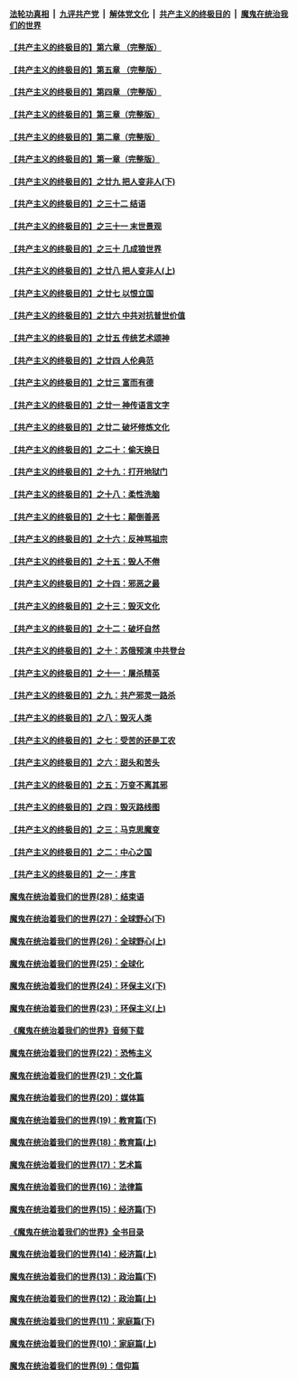 ####  [法轮功真相](../../../../basic/blob/master/README.md?t=05161531) &nbsp;|&nbsp; [九评共产党](../../../../9ping.md/blob/master/README.md?t=05161531) &nbsp;|&nbsp; [解体党文化](../../../../jtdwh.md/blob/master/README.md?t=05161531)  &nbsp;|&nbsp; [共产主义的终极目的](../../../../gczydzjmd.md/blob/master/README.md?t=05161531) &nbsp;|&nbsp; [魔鬼在统治我们的世界](../../../../mgztzwmdsj.md/blob/master/README.md?t=05161531) 

#### [【共产主义的终极目的】第六章 （完整版）](../pages/nsc422/n11428913.md?t=05161531) 

#### [【共产主义的终极目的】第五章 （完整版）](../pages/nsc422/n11428912.md?t=05161531) 

#### [【共产主义的终极目的】第四章 （完整版）](../pages/nsc422/n11428907.md?t=05161531) 

#### [【共产主义的终极目的】第三章（完整版）](../pages/nsc422/n11428848.md?t=05161531) 

#### [【共产主义的终极目的】第二章（完整版）](../pages/nsc422/n11428831.md?t=05161531) 

#### [【共产主义的终极目的】第一章（完整版）](../pages/nsc422/n11417651.md?t=05161531) 

#### [【共产主义的终极目的】之廿九 把人变非人(下)](../pages/nsc422/n11344140.md?t=05161531) 

#### [【共产主义的终极目的】之三十二 结语](../pages/nsc422/n11360535.md?t=05161531) 

#### [【共产主义的终极目的】之三十一 末世景观](../pages/nsc422/n11351129.md?t=05161531) 

#### [【共产主义的终极目的】之三十 几成狼世界](../pages/nsc422/n11348280.md?t=05161531) 

#### [【共产主义的终极目的】之廿八 把人变非人(上)](../pages/nsc422/n11340492.md?t=05161531) 

#### [【共产主义的终极目的】之廿七 以恨立国](../pages/nsc422/n11336944.md?t=05161531) 

#### [【共产主义的终极目的】之廿六 中共对抗普世价值](../pages/nsc422/n11324785.md?t=05161531) 

#### [【共产主义的终极目的】之廿五 传统艺术颂神](../pages/nsc422/n11296396.md?t=05161531) 

#### [【共产主义的终极目的】之廿四 人伦典范](../pages/nsc422/n11296397.md?t=05161531) 

#### [【共产主义的终极目的】之廿三 富而有德](../pages/nsc422/n11283598.md?t=05161531) 

#### [【共产主义的终极目的】之廿一 神传语言文字](../pages/nsc422/n11263265.md?t=05161531) 

#### [【共产主义的终极目的】之廿二 破坏修炼文化](../pages/nsc422/n11245728.md?t=05161531) 

#### [【共产主义的终极目的】之二十：偷天换日](../pages/nsc422/n11238846.md?t=05161531) 

#### [【共产主义的终极目的】之十九：打开地狱门](../pages/nsc422/n11206376.md?t=05161531) 

#### [【共产主义的终极目的】之十八：柔性洗脑](../pages/nsc422/n11199994.md?t=05161531) 

#### [【共产主义的终极目的】之十七：颠倒善恶](../pages/nsc422/n11179782.md?t=05161531) 

#### [【共产主义的终极目的】之十六：反神骂祖宗](../pages/nsc422/n11166798.md?t=05161531) 

#### [【共产主义的终极目的】之十五：毁人不倦](../pages/nsc422/n11166792.md?t=05161531) 

#### [【共产主义的终极目的】之十四：邪恶之最](../pages/nsc422/n11150249.md?t=05161531) 

#### [【共产主义的终极目的】之十三：毁灭文化](../pages/nsc422/n11135227.md?t=05161531) 

#### [【共产主义的终极目的】之十二：破坏自然](../pages/nsc422/n11135214.md?t=05161531) 

#### [【共产主义的终极目的】之十：苏俄预演 中共登台](../pages/nsc422/n11118424.md?t=05161531) 

#### [【共产主义的终极目的】之十一：屠杀精英](../pages/nsc422/n11118442.md?t=05161531) 

#### [【共产主义的终极目的】之九：共产邪灵一路杀](../pages/nsc422/n11114139.md?t=05161531) 

#### [【共产主义的终极目的】之八：毁灭人类](../pages/nsc422/n11108503.md?t=05161531) 

#### [【共产主义的终极目的】之七：受苦的还是工农](../pages/nsc422/n11101809.md?t=05161531) 

#### [【共产主义的终极目的】之六：甜头和苦头](../pages/nsc422/n11096971.md?t=05161531) 

#### [【共产主义的终极目的】之五：万变不离其邪](../pages/nsc422/n11091285.md?t=05161531) 

#### [【共产主义的终极目的】之四：毁灭路线图](../pages/nsc422/n11086284.md?t=05161531) 

#### [【共产主义的终极目的】之三：马克思魔变](../pages/nsc422/n11061941.md?t=05161531) 

#### [【共产主义的终极目的】之二：中心之国](../pages/nsc422/n11047728.md?t=05161531) 

#### [【共产主义的终极目的】之一：序言](../pages/nsc422/n11086077.md?t=05161531) 

#### [魔鬼在统治着我们的世界(28)：结束语](../pages/nsc422/n10936246.md?t=05161531) 

#### [魔鬼在统治着我们的世界(27)：全球野心(下)](../pages/nsc422/n10928319.md?t=05161531) 

#### [魔鬼在统治着我们的世界(26)：全球野心(上)](../pages/nsc422/n10900318.md?t=05161531) 

#### [魔鬼在统治着我们的世界(25)：全球化](../pages/nsc422/n10788205.md?t=05161531) 

#### [魔鬼在统治着我们的世界(24)：环保主义(下)](../pages/nsc422/n10695307.md?t=05161531) 

#### [魔鬼在统治着我们的世界(23)：环保主义(上)](../pages/nsc422/n10688613.md?t=05161531) 

#### [《魔鬼在统治着我们的世界》音频下载](../pages/nsc422/n10635553.md?t=05161531) 

#### [魔鬼在统治着我们的世界(22)：恐怖主义](../pages/nsc422/n10614727.md?t=05161531) 

#### [魔鬼在统治着我们的世界(21)：文化篇](../pages/nsc422/n10597706.md?t=05161531) 

#### [魔鬼在统治着我们的世界(20)：媒体篇](../pages/nsc422/n10586579.md?t=05161531) 

#### [魔鬼在统治着我们的世界(19)：教育篇(下)](../pages/nsc422/n10564808.md?t=05161531) 

#### [魔鬼在统治着我们的世界(18)：教育篇(上)](../pages/nsc422/n10526970.md?t=05161531) 

#### [魔鬼在统治着我们的世界(17)：艺术篇](../pages/nsc422/n10499093.md?t=05161531) 

#### [魔鬼在统治着我们的世界(16)：法律篇](../pages/nsc422/n10485969.md?t=05161531) 

#### [魔鬼在统治着我们的世界(15)：经济篇(下)](../pages/nsc422/n10469975.md?t=05161531) 

#### [《魔鬼在统治着我们的世界》全书目录](../pages/nsc422/n10464261.md?t=05161531) 

#### [魔鬼在统治着我们的世界(14)：经济篇(上)](../pages/nsc422/n10457370.md?t=05161531) 

#### [魔鬼在统治着我们的世界(13)：政治篇(下)](../pages/nsc422/n10448270.md?t=05161531) 

#### [魔鬼在统治着我们的世界(12)：政治篇(上)](../pages/nsc422/n10444576.md?t=05161531) 

#### [魔鬼在统治着我们的世界(11)：家庭篇(下)](../pages/nsc422/n10440961.md?t=05161531) 

#### [魔鬼在统治着我们的世界(10)：家庭篇(上)](../pages/nsc422/n10435448.md?t=05161531) 

#### [魔鬼在统治着我们的世界(9)：信仰篇](../pages/nsc422/n10432159.md?t=05161531) 

